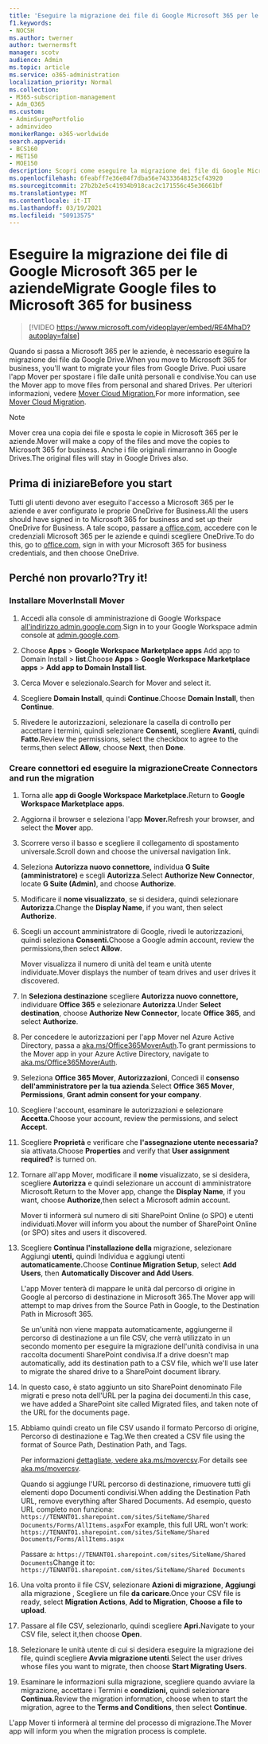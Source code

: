 ```yaml
---
title: 'Eseguire la migrazione dei file di Google Microsoft 365 per le aziende '
f1.keywords:
- NOCSH
ms.author: twerner
author: twernermsft
manager: scotv
audience: Admin
ms.topic: article
ms.service: o365-administration
localization_priority: Normal
ms.collection:
- M365-subscription-management
- Adm_O365
ms.custom:
- AdminSurgePortfolio
- adminvideo
monikerRange: o365-worldwide
search.appverid:
- BCS160
- MET150
- MOE150
description: Scopri come eseguire la migrazione dei file di Google Microsoft 365 per le aziende usando Mover.
ms.openlocfilehash: 6feabff7e36e84f7dba56e74333648325cf43920
ms.sourcegitcommit: 27b2b2e5c41934b918cac2c171556c45e36661bf
ms.translationtype: MT
ms.contentlocale: it-IT
ms.lasthandoff: 03/19/2021
ms.locfileid: "50913575"
---
```

# <a name="migrate-google-files-to-microsoft-365-for-business"></a><span data-ttu-id="eeac1-103">Eseguire la migrazione dei file di Google Microsoft 365 per le aziende</span><span class="sxs-lookup"><span data-stu-id="eeac1-103">Migrate Google files to Microsoft 365 for business</span></span> 

> [!VIDEO https://www.microsoft.com/videoplayer/embed/RE4MhaD?autoplay=false]

<span data-ttu-id="eeac1-104">Quando si passa a Microsoft 365 per le aziende, è necessario eseguire la migrazione dei file da Google Drive.</span><span class="sxs-lookup"><span data-stu-id="eeac1-104">When you move to Microsoft 365 for business, you'll want to migrate your files from Google Drive.</span></span> <span data-ttu-id="eeac1-105">Puoi usare l'app Mover per spostare i file dalle unità personali e condivise.</span><span class="sxs-lookup"><span data-stu-id="eeac1-105">You can use the Mover app to move files from personal and shared Drives.</span></span> <span data-ttu-id="eeac1-106">Per ulteriori informazioni, vedere [Mover Cloud Migration.](/sharepointmigration/mover-plan-migration)</span><span class="sxs-lookup"><span data-stu-id="eeac1-106">For more information, see [Mover Cloud Migration](/sharepointmigration/mover-plan-migration).</span></span>

> [!NOTE]
> <span data-ttu-id="eeac1-107">Mover crea una copia dei file e sposta le copie in Microsoft 365 per le aziende.</span><span class="sxs-lookup"><span data-stu-id="eeac1-107">Mover will make a copy of the files and move the copies to Microsoft 365 for business.</span></span> <span data-ttu-id="eeac1-108">Anche i file originali rimarranno in Google Drives.</span><span class="sxs-lookup"><span data-stu-id="eeac1-108">The original files will stay in Google Drives also.</span></span>

## <a name="before-you-start"></a><span data-ttu-id="eeac1-109">Prima di iniziare</span><span class="sxs-lookup"><span data-stu-id="eeac1-109">Before you start</span></span>

<span data-ttu-id="eeac1-110">Tutti gli utenti devono aver eseguito l'accesso a Microsoft 365 per le aziende e aver configurato le proprie OneDrive for Business.</span><span class="sxs-lookup"><span data-stu-id="eeac1-110">All the users should have signed in to Microsoft 365 for business and set up their OneDrive for Business.</span></span> <span data-ttu-id="eeac1-111">A tale scopo, passare [a office.com](https://office.com), accedere con le credenziali Microsoft 365 per le aziende e quindi scegliere OneDrive.</span><span class="sxs-lookup"><span data-stu-id="eeac1-111">To do this, go to [office.com](https://office.com), sign in with your Microsoft 365 for business credentials, and then choose OneDrive.</span></span>

## <a name="try-it"></a><span data-ttu-id="eeac1-112">Perché non provarlo?</span><span class="sxs-lookup"><span data-stu-id="eeac1-112">Try it!</span></span>

### <a name="install-mover"></a><span data-ttu-id="eeac1-113">Installare Mover</span><span class="sxs-lookup"><span data-stu-id="eeac1-113">Install Mover</span></span>

1. <span data-ttu-id="eeac1-114">Accedi alla console di amministrazione di Google Workspace [all'indirizzo admin.google.com](https://admin.google.com).</span><span class="sxs-lookup"><span data-stu-id="eeac1-114">Sign in to your Google Workspace admin console at [admin.google.com](https://admin.google.com).</span></span>

1. <span data-ttu-id="eeac1-115">Choose **Apps**  >  **Google Workspace Marketplace apps** Add app to Domain Install  >  **list**.</span><span class="sxs-lookup"><span data-stu-id="eeac1-115">Choose **Apps** > **Google Workspace Marketplace apps** > **Add app to Domain Install list**.</span></span>

1. <span data-ttu-id="eeac1-116">Cerca Mover e selezionalo.</span><span class="sxs-lookup"><span data-stu-id="eeac1-116">Search for Mover and select it.</span></span>

1. <span data-ttu-id="eeac1-117">Scegliere **Domain Install**, quindi **Continue**.</span><span class="sxs-lookup"><span data-stu-id="eeac1-117">Choose **Domain Install**, then **Continue**.</span></span>

1. <span data-ttu-id="eeac1-118">Rivedere le autorizzazioni, selezionare la casella di controllo per accettare i termini, quindi selezionare **Consenti,** scegliere **Avanti,** quindi **Fatto.**</span><span class="sxs-lookup"><span data-stu-id="eeac1-118">Review the permissions, select the checkbox to agree to the terms,then select **Allow**, choose **Next**, then **Done**.</span></span>

### <a name="create-connectors-and-run-the-migration"></a><span data-ttu-id="eeac1-119">Creare connettori ed eseguire la migrazione</span><span class="sxs-lookup"><span data-stu-id="eeac1-119">Create Connectors and run the migration</span></span>

1. <span data-ttu-id="eeac1-120">Torna alle **app di Google Workspace Marketplace.**</span><span class="sxs-lookup"><span data-stu-id="eeac1-120">Return to **Google Workspace Marketplace apps**.</span></span>
1. <span data-ttu-id="eeac1-121">Aggiorna il browser e seleziona l'app **Mover.**</span><span class="sxs-lookup"><span data-stu-id="eeac1-121">Refresh your browser, and select the **Mover** app.</span></span>
1. <span data-ttu-id="eeac1-122">Scorrere verso il basso e scegliere il collegamento di spostamento universale.</span><span class="sxs-lookup"><span data-stu-id="eeac1-122">Scroll down and choose the universal navigation link.</span></span>
1. <span data-ttu-id="eeac1-123">Seleziona **Autorizza nuovo connettore,** individua **G Suite (amministratore)** e scegli **Autorizza**.</span><span class="sxs-lookup"><span data-stu-id="eeac1-123">Select **Authorize New Connector**, locate **G Suite (Admin)**, and choose **Authorize**.</span></span>
1. <span data-ttu-id="eeac1-124">Modificare il **nome visualizzato**, se si desidera, quindi selezionare **Autorizza**.</span><span class="sxs-lookup"><span data-stu-id="eeac1-124">Change the **Display Name**, if you want, then select **Authorize**.</span></span>
1. <span data-ttu-id="eeac1-125">Scegli un account amministratore di Google, rivedi le autorizzazioni, quindi seleziona **Consenti.**</span><span class="sxs-lookup"><span data-stu-id="eeac1-125">Choose a Google admin account, review the permissions,then select **Allow**.</span></span>

    <span data-ttu-id="eeac1-126">Mover visualizza il numero di unità del team e unità utente individuate.</span><span class="sxs-lookup"><span data-stu-id="eeac1-126">Mover displays the number of team drives and user drives it discovered.</span></span> 

1. <span data-ttu-id="eeac1-127">In **Seleziona destinazione** scegliere **Autorizza nuovo connettore,** individuare **Office 365** e selezionare **Autorizza**.</span><span class="sxs-lookup"><span data-stu-id="eeac1-127">Under **Select destination**, choose **Authorize New Connector**, locate **Office 365**, and select **Authorize**.</span></span>
1. <span data-ttu-id="eeac1-128">Per concedere le autorizzazioni per l'app Mover nel Azure Active Directory, passa a [aka.ms/Office365MoverAuth](https://aka.ms/Office365MoverAuth).</span><span class="sxs-lookup"><span data-stu-id="eeac1-128">To grant permissions to the Mover app in your Azure Active Directory, navigate to [aka.ms/Office365MoverAuth](https://aka.ms/Office365MoverAuth).</span></span>
1. <span data-ttu-id="eeac1-129">Seleziona **Office 365 Mover**, **Autorizzazioni**, Concedi il **consenso dell'amministratore per la tua azienda**.</span><span class="sxs-lookup"><span data-stu-id="eeac1-129">Select **Office 365 Mover**, **Permissions**, **Grant admin consent for your company**.</span></span>
1. <span data-ttu-id="eeac1-130">Scegliere l'account, esaminare le autorizzazioni e selezionare **Accetta.**</span><span class="sxs-lookup"><span data-stu-id="eeac1-130">Choose your account, review the permissions, and select **Accept**.</span></span>
1. <span data-ttu-id="eeac1-131">Scegliere **Proprietà** e verificare che **l'assegnazione utente necessaria?** sia attivata.</span><span class="sxs-lookup"><span data-stu-id="eeac1-131">Choose **Properties** and verify that **User assignment required?** is turned on.</span></span>
1. <span data-ttu-id="eeac1-132">Tornare all'app Mover, modificare il **nome** visualizzato, se si desidera, scegliere **Autorizza** e quindi selezionare un account di amministratore Microsoft.</span><span class="sxs-lookup"><span data-stu-id="eeac1-132">Return to the Mover app, change the **Display Name**, if you want, choose **Authorize**,then select a Microsoft admin account.</span></span>

    <span data-ttu-id="eeac1-133">Mover ti informerà sul numero di siti SharePoint Online (o SPO) e utenti individuati.</span><span class="sxs-lookup"><span data-stu-id="eeac1-133">Mover will inform you about the number of SharePoint Online (or SPO) sites and users it discovered.</span></span>
1. <span data-ttu-id="eeac1-134">Scegliere **Continua l'installazione della** migrazione, selezionare Aggiungi **utenti,** quindi Individua e aggiungi utenti **automaticamente.**</span><span class="sxs-lookup"><span data-stu-id="eeac1-134">Choose **Continue Migration Setup**, select **Add Users**, then **Automatically Discover and Add Users**.</span></span>

    <span data-ttu-id="eeac1-135">L'app Mover tenterà di mappare le unità dal percorso di origine in Google al percorso di destinazione in Microsoft 365.</span><span class="sxs-lookup"><span data-stu-id="eeac1-135">The Mover app will attempt to map drives from the Source Path in Google, to the Destination Path in Microsoft 365.</span></span> 

    <span data-ttu-id="eeac1-136">Se un'unità non viene mappata automaticamente, aggiungerne il percorso di destinazione a un file CSV, che verrà utilizzato in un secondo momento per eseguire la migrazione dell'unità condivisa in una raccolta documenti SharePoint condivisa.</span><span class="sxs-lookup"><span data-stu-id="eeac1-136">If a drive doesn't map automatically, add its destination path to a CSV file, which we'll use later to migrate the shared drive to a SharePoint document library.</span></span> 

1. <span data-ttu-id="eeac1-137">In questo caso, è stato aggiunto un sito SharePoint denominato File migrati e preso nota dell'URL per la pagina dei documenti.</span><span class="sxs-lookup"><span data-stu-id="eeac1-137">In this case, we have added a SharePoint site called Migrated files, and taken note of the URL for the documents page.</span></span> 
1. <span data-ttu-id="eeac1-138">Abbiamo quindi creato un file CSV usando il formato Percorso di origine, Percorso di destinazione e Tag.</span><span class="sxs-lookup"><span data-stu-id="eeac1-138">We then created a CSV file using the format of Source Path, Destination Path, and Tags.</span></span> 

    <span data-ttu-id="eeac1-139">Per informazioni [dettagliate, vedere aka.ms/movercsv](/sharepointmigration/mover-create-migration-csv).</span><span class="sxs-lookup"><span data-stu-id="eeac1-139">For details see [aka.ms/movercsv](/sharepointmigration/mover-create-migration-csv).</span></span>

    <span data-ttu-id="eeac1-140">Quando si aggiunge l'URL percorso di destinazione, rimuovere tutti gli elementi dopo Documenti condivisi.</span><span class="sxs-lookup"><span data-stu-id="eeac1-140">When adding the Destination Path URL, remove everything after Shared Documents.</span></span> <span data-ttu-id="eeac1-141">Ad esempio, questo URL completo non funziona: `https://TENANT01.sharepoint.com/sites/SiteName/Shared Documents/Forms/AllItems.aspx`</span><span class="sxs-lookup"><span data-stu-id="eeac1-141">For example, this full URL won't work: `https://TENANT01.sharepoint.com/sites/SiteName/Shared Documents/Forms/AllItems.aspx`</span></span>

    <span data-ttu-id="eeac1-142">Passare a: `https://TENANT01.sharepoint.com/sites/SiteName/Shared Documents`</span><span class="sxs-lookup"><span data-stu-id="eeac1-142">Change it to: `https://TENANT01.sharepoint.com/sites/SiteName/Shared Documents`</span></span>

1. <span data-ttu-id="eeac1-143">Una volta pronto il file CSV, selezionare **Azioni di migrazione**, **Aggiungi** alla migrazione , Scegliere un file **da caricare**.</span><span class="sxs-lookup"><span data-stu-id="eeac1-143">Once your CSV file is ready, select **Migration Actions**, **Add to Migration**, **Choose a file to upload**.</span></span>
1. <span data-ttu-id="eeac1-144">Passare al file CSV, selezionarlo, quindi scegliere **Apri.**</span><span class="sxs-lookup"><span data-stu-id="eeac1-144">Navigate to your CSV file, select it,then choose **Open**.</span></span>
1. <span data-ttu-id="eeac1-145">Selezionare le unità utente di cui si desidera eseguire la migrazione dei file, quindi scegliere **Avvia migrazione utenti**.</span><span class="sxs-lookup"><span data-stu-id="eeac1-145">Select the user drives whose files you want to migrate, then choose **Start Migrating Users**.</span></span>
1. <span data-ttu-id="eeac1-146">Esaminare le informazioni sulla migrazione, scegliere quando avviare la migrazione, accettare i Termini e **condizioni,** quindi selezionare **Continua.**</span><span class="sxs-lookup"><span data-stu-id="eeac1-146">Review the migration information, choose when to start the migration, agree to the **Terms and Conditions**, then select **Continue**.</span></span>

<span data-ttu-id="eeac1-147">L'app Mover ti informerà al termine del processo di migrazione.</span><span class="sxs-lookup"><span data-stu-id="eeac1-147">The Mover app will inform you when the migration process is complete.</span></span>